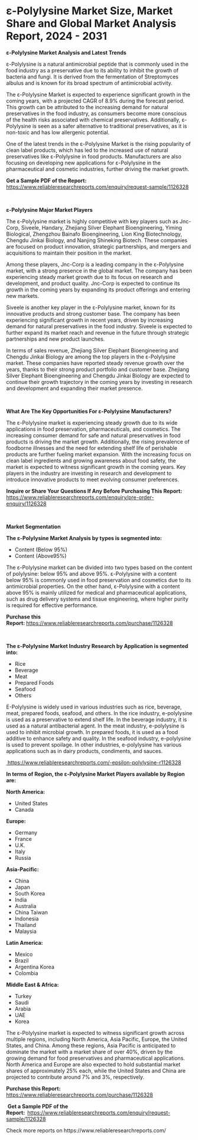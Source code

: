 <p><h1>ε-Polylysine Market Size, Market Share and Global Market Analysis Report, 2024 - 2031</h1></p><p><strong>ε-Polylysine Market Analysis and Latest Trends</strong></p>
<p><p>ε-Polylysine is a natural antimicrobial peptide that is commonly used in the food industry as a preservative due to its ability to inhibit the growth of bacteria and fungi. It is derived from the fermentation of Streptomyces albulus and is known for its broad spectrum of antimicrobial activity.</p><p>The ε-Polylysine Market is expected to experience significant growth in the coming years, with a projected CAGR of 8.9% during the forecast period. This growth can be attributed to the increasing demand for natural preservatives in the food industry, as consumers become more conscious of the health risks associated with chemical preservatives. Additionally, ε-Polylysine is seen as a safer alternative to traditional preservatives, as it is non-toxic and has low allergenic potential.</p><p>One of the latest trends in the ε-Polylysine Market is the rising popularity of clean label products, which has led to the increased use of natural preservatives like ε-Polylysine in food products. Manufacturers are also focusing on developing new applications for ε-Polylysine in the pharmaceutical and cosmetic industries, further driving the market growth.</p></p>
<p><strong>Get a Sample PDF of the Report:&nbsp;</strong> <a href="https://www.reliableresearchreports.com/enquiry/request-sample/1126328">https://www.reliableresearchreports.com/enquiry/request-sample/1126328</a></p>
<p>&nbsp;</p>
<p><strong>ε-Polylysine Major Market Players</strong></p>
<p><p>The ε-Polylysine market is highly competitive with key players such as Jnc-Corp, Siveele, Handary, Zhejiang Silver Elephant Bioengineering, Yiming Biological, Zhengzhou Bainafo Bioengineering, Lion King Biotechnology, Chengdu Jinkai Biology, and Nanjing Shineking Biotech. These companies are focused on product innovation, strategic partnerships, and mergers and acquisitions to maintain their position in the market.</p><p>Among these players, Jnc-Corp is a leading company in the ε-Polylysine market, with a strong presence in the global market. The company has been experiencing steady market growth due to its focus on research and development, and product quality. Jnc-Corp is expected to continue its growth in the coming years by expanding its product offerings and entering new markets.</p><p>Siveele is another key player in the ε-Polylysine market, known for its innovative products and strong customer base. The company has been experiencing significant growth in recent years, driven by increasing demand for natural preservatives in the food industry. Siveele is expected to further expand its market reach and revenue in the future through strategic partnerships and new product launches.</p><p>In terms of sales revenue, Zhejiang Silver Elephant Bioengineering and Chengdu Jinkai Biology are among the top players in the ε-Polylysine market. These companies have reported steady revenue growth over the years, thanks to their strong product portfolio and customer base. Zhejiang Silver Elephant Bioengineering and Chengdu Jinkai Biology are expected to continue their growth trajectory in the coming years by investing in research and development and expanding their market presence.</p></p>
<p>&nbsp;</p>
<p><strong>What Are The Key Opportunities For ε-Polylysine Manufacturers?</strong></p>
<p><p>The ε-Polylysine market is experiencing steady growth due to its wide applications in food preservation, pharmaceuticals, and cosmetics. The increasing consumer demand for safe and natural preservatives in food products is driving the market growth. Additionally, the rising prevalence of foodborne illnesses and the need for extending shelf life of perishable products are further fueling market expansion. With the increasing focus on clean label ingredients and growing awareness about food safety, the market is expected to witness significant growth in the coming years. Key players in the industry are investing in research and development to introduce innovative products to meet evolving consumer preferences.</p></p>
<p><strong>Inquire or Share Your Questions If Any Before Purchasing This Report:</strong> <a href="https://www.reliableresearchreports.com/enquiry/pre-order-enquiry/1126328">https://www.reliableresearchreports.com/enquiry/pre-order-enquiry/1126328</a></p>
<p>&nbsp;</p>
<p><strong>Market Segmentation</strong></p>
<p><strong>The ε-Polylysine Market Analysis by types is segmented into:</strong></p>
<p><ul><li>Content (Below 95%)</li><li>Content (Above95%)</li></ul></p>
<p><p>The ε-Polylysine market can be divided into two types based on the content of polylysine: below 95% and above 95%. ε-Polylysine with a content below 95% is commonly used in food preservation and cosmetics due to its antimicrobial properties. On the other hand, ε-Polylysine with a content above 95% is mainly utilized for medical and pharmaceutical applications, such as drug delivery systems and tissue engineering, where higher purity is required for effective performance.</p></p>
<p><strong>Purchase this Report:&nbsp;</strong><a href="https://www.reliableresearchreports.com/purchase/1126328">https://www.reliableresearchreports.com/purchase/1126328</a></p>
<p>&nbsp;</p>
<p><strong>The ε-Polylysine Market Industry Research by Application is segmented into:</strong></p>
<p><ul><li>Rice</li><li>Beverage</li><li>Meat</li><li>Prepared Foods</li><li>Seafood</li><li>Others</li></ul></p>
<p><p>E-Polylysine is widely used in various industries such as rice, beverage, meat, prepared foods, seafood, and others. In the rice industry, e-polylysine is used as a preservative to extend shelf life. In the beverage industry, it is used as a natural antibacterial agent. In the meat industry, e-polylysine is used to inhibit microbial growth. In prepared foods, it is used as a food additive to enhance safety and quality. In the seafood industry, e-polylysine is used to prevent spoilage. In other industries, e-polylysine has various applications such as in dairy products, condiments, and sauces.</p></p>
<p><a href="https://www.reliableresearchreports.com/-epsilon-polylysine-r1126328">&nbsp;https://www.reliableresearchreports.com/-epsilon-polylysine-r1126328</a></p>
<p><strong>In terms of Region, the ε-Polylysine Market Players available by Region are:</strong></p>
<p>
    <p> <strong> North America: </strong>
        <ul>
            <li>United States</li>
            <li>Canada</li>
        </ul>
        </p> 
    <p> <strong> Europe: </strong>
        <ul>
            <li>Germany</li>
            <li>France</li>
            <li>U.K.</li>
            <li>Italy</li>
            <li>Russia</li>
        </ul>
        </p> 
    <p> <strong> Asia-Pacific: </strong>
        <ul>
            <li>China</li>
            <li>Japan</li>
            <li>South Korea</li>
            <li>India</li>
            <li>Australia</li>
            <li>China Taiwan</li>
            <li>Indonesia</li>
            <li>Thailand</li>
            <li>Malaysia</li>
        </ul>
        </p> 
    <p> <strong> Latin America: </strong>
        <ul>
            <li>Mexico</li>
            <li>Brazil</li>
            <li>Argentina Korea</li>
            <li>Colombia</li>
        </ul>
        </p> 
    <p> <strong> Middle East & Africa: </strong>
        <ul>
            <li>Turkey</li>
            <li>Saudi</li>
            <li>Arabia</li>
            <li>UAE</li>
            <li>Korea</li>
        </ul>
    </p>
    </p>
<p><p>The ε-Polylysine market is expected to witness significant growth across multiple regions, including North America, Asia Pacific, Europe, the United States, and China. Among these regions, Asia Pacific is anticipated to dominate the market with a market share of over 40%, driven by the growing demand for food preservatives and pharmaceutical applications. North America and Europe are also expected to hold substantial market shares of approximately 25% each, while the United States and China are projected to contribute around 7% and 3%, respectively.</p></p>
<p><strong>Purchase this Report: </strong><a href="https://www.reliableresearchreports.com/purchase/1126328">https://www.reliableresearchreports.com/purchase/1126328</a></p>
<p>&nbsp;<strong>Get a Sample PDF of the Report:&nbsp;&nbsp;</strong><a href="https://www.reliableresearchreports.com/enquiry/request-sample/1126328">https://www.reliableresearchreports.com/enquiry/request-sample/1126328</a></p>
<p><strong></strong></p>
<p>Check more reports on https://www.reliableresearchreports.com/</p>